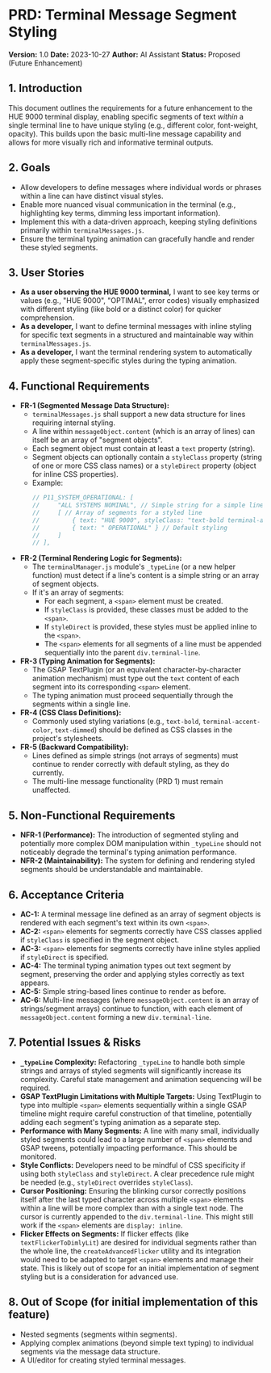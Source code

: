 # PRD: Terminal Message Segment Styling

**Version:** 1.0
**Date:** 2023-10-27
**Author:** AI Assistant
**Status:** Proposed (Future Enhancement)

## 1. Introduction

This document outlines the requirements for a future enhancement to the HUE 9000 terminal display, enabling specific segments of text *within* a single terminal line to have unique styling (e.g., different color, font-weight, opacity). This builds upon the basic multi-line message capability and allows for more visually rich and informative terminal outputs.

## 2. Goals

*   Allow developers to define messages where individual words or phrases within a line can have distinct visual styles.
*   Enable more nuanced visual communication in the terminal (e.g., highlighting key terms, dimming less important information).
*   Implement this with a data-driven approach, keeping styling definitions primarily within `terminalMessages.js`.
*   Ensure the terminal typing animation can gracefully handle and render these styled segments.

## 3. User Stories

*   **As a user observing the HUE 9000 terminal,** I want to see key terms or values (e.g., "HUE 9000", "OPTIMAL", error codes) visually emphasized with different styling (like bold or a distinct color) for quicker comprehension.
*   **As a developer,** I want to define terminal messages with inline styling for specific text segments in a structured and maintainable way within `terminalMessages.js`.
*   **As a developer,** I want the terminal rendering system to automatically apply these segment-specific styles during the typing animation.

## 4. Functional Requirements

*   **FR-1 (Segmented Message Data Structure):**
    *   `terminalMessages.js` shall support a new data structure for lines requiring internal styling.
    *   A line within `messageObject.content` (which is an array of lines) can itself be an array of "segment objects".
    *   Each segment object must contain at least a `text` property (string).
    *   Segment objects can optionally contain a `styleClass` property (string of one or more CSS class names) or a `styleDirect` property (object for inline CSS properties).
    *   Example:
        ```javascript
        // P11_SYSTEM_OPERATIONAL: [
        //     "ALL SYSTEMS NOMINAL", // Simple string for a simple line
        //     [ // Array of segments for a styled line
        //         { text: "HUE 9000", styleClass: "text-bold terminal-accent-color" },
        //         { text: " OPERATIONAL" } // Default styling
        //     ]
        // ],
        ```
*   **FR-2 (Terminal Rendering Logic for Segments):**
    *   The `terminalManager.js` module's `_typeLine` (or a new helper function) must detect if a line's content is a simple string or an array of segment objects.
    *   If it's an array of segments:
        *   For each segment, a `<span>` element must be created.
        *   If `styleClass` is provided, these classes must be added to the `<span>`.
        *   If `styleDirect` is provided, these styles must be applied inline to the `<span>`.
        *   The `<span>` elements for all segments of a line must be appended sequentially into the parent `div.terminal-line`.
*   **FR-3 (Typing Animation for Segments):**
    *   The GSAP TextPlugin (or an equivalent character-by-character animation mechanism) must type out the `text` content of each segment into its corresponding `<span>` element.
    *   The typing animation must proceed sequentially through the segments within a single line.
*   **FR-4 (CSS Class Definitions):**
    *   Commonly used styling variations (e.g., `text-bold`, `terminal-accent-color`, `text-dimmed`) should be defined as CSS classes in the project's stylesheets.
*   **FR-5 (Backward Compatibility):**
    *   Lines defined as simple strings (not arrays of segments) must continue to render correctly with default styling, as they do currently.
    *   The multi-line message functionality (PRD 1) must remain unaffected.

## 5. Non-Functional Requirements

*   **NFR-1 (Performance):** The introduction of segmented styling and potentially more complex DOM manipulation within `_typeLine` should not noticeably degrade the terminal's typing animation performance.
*   **NFR-2 (Maintainability):** The system for defining and rendering styled segments should be understandable and maintainable.

## 6. Acceptance Criteria

*   **AC-1:** A terminal message line defined as an array of segment objects is rendered with each segment's text within its own `<span>`.
*   **AC-2:** `<span>` elements for segments correctly have CSS classes applied if `styleClass` is specified in the segment object.
*   **AC-3:** `<span>` elements for segments correctly have inline styles applied if `styleDirect` is specified.
*   **AC-4:** The terminal typing animation types out text segment by segment, preserving the order and applying styles correctly as text appears.
*   **AC-5:** Simple string-based lines continue to render as before.
*   **AC-6:** Multi-line messages (where `messageObject.content` is an array of strings/segment arrays) continue to function, with each element of `messageObject.content` forming a new `div.terminal-line`.

## 7. Potential Issues & Risks

*   **`_typeLine` Complexity:** Refactoring `_typeLine` to handle both simple strings and arrays of styled segments will significantly increase its complexity. Careful state management and animation sequencing will be required.
*   **GSAP TextPlugin Limitations with Multiple Targets:** Using TextPlugin to type into multiple `<span>` elements sequentially within a single GSAP timeline might require careful construction of that timeline, potentially adding each segment's typing animation as a separate step.
*   **Performance with Many Segments:** A line with many small, individually styled segments could lead to a large number of `<span>` elements and GSAP tweens, potentially impacting performance. This should be monitored.
*   **Style Conflicts:** Developers need to be mindful of CSS specificity if using both `styleClass` and `styleDirect`. A clear precedence rule might be needed (e.g., `styleDirect` overrides `styleClass`).
*   **Cursor Positioning:** Ensuring the blinking cursor correctly positions itself after the last typed character across multiple `<span>` elements within a line will be more complex than with a single text node. The cursor is currently appended to the `div.terminal-line`. This might still work if the `<span>` elements are `display: inline`.
*   **Flicker Effects on Segments:** If flicker effects (like `textFlickerToDimlyLit`) are desired for individual segments rather than the whole line, the `createAdvancedFlicker` utility and its integration would need to be adapted to target `<span>` elements and manage their state. This is likely out of scope for an initial implementation of segment styling but is a consideration for advanced use.

## 8. Out of Scope (for initial implementation of this feature)

*   Nested segments (segments within segments).
*   Applying complex animations (beyond simple text typing) to individual segments via the message data structure.
*   A UI/editor for creating styled terminal messages.